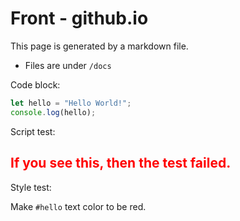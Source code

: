 # Front - github.io

This page is generated by a markdown file.

* Files are under `/docs`

Code block:

```javascript
let hello = "Hello World!";
console.log(hello);
```

Script test:

<h2 id="hello">If you see this, then the test failed.</h2>
<script>
    let hello = "Hello World!";
    document.getElementById("hello").innerText = hello;
</script>

Style test:

Make `#hello` text color to be red.
<style>
h2#hello {
    color: red;
}
</style>